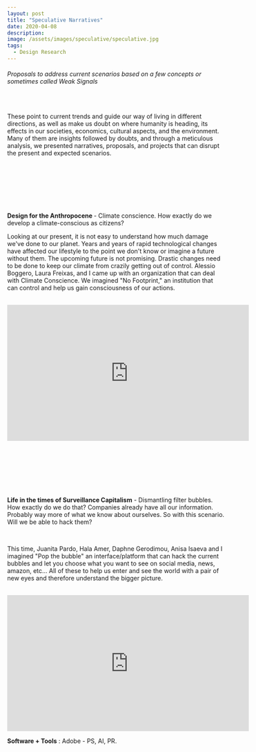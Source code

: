 ```yaml
---
layout: post
title: "Speculative Narratives"
date: 2020-04-08
description:
image: /assets/images/speculative/speculative.jpg
tags:
  - Design Research
---
```

<h6> Proposals to address current scenarios based on a few concepts or sometimes called Weak Signals</h6>

<br>

These point to current trends and guide our way of living in different directions, as well as make us doubt on where humanity is heading, its effects in our societies, economics, cultural aspects, and the environment. Many of them are insights followed by doubts, and through a meticulous analysis, we presented narratives, proposals, and projects that can disrupt the present and expected scenarios.

<span style="display:block; height: 100px;"></span>

<b> Design for the Anthropocene </b> - Climate conscience. How exactly do we develop a climate-conscious as citizens?

Looking at our present, it is not easy to understand how much damage we've done to our planet. Years and years of rapid technological changes have affected our lifestyle to the point we don't know or imagine a future without them. The upcoming future is not promising. Drastic changes need to be done to keep our climate from crazily getting out of control. Alessio Boggero, Laura Freixas, and I came up with an organization that can deal with Climate Conscience. We imagined "No Footprint," an institution that can control and help us gain consciousness of our actions.

<br>

<iframe src="https://www.youtube-nocookie.com/embed/7wwXjYycyAw" width="560" height="315" frameborder="0" webkitallowfullscreen mozallowfullscreen allowfullscreen></iframe>

<span style="display:block; height: 100px;"></span>

<b>Life in the times of Surveillance Capitalism</b> - Dismantling filter bubbles. How exactly do we do that? Companies already have all our information. Probably way more of what we know about ourselves. So with this scenario. Will we be able to hack them?

<br>

This time, Juanita Pardo, Hala Amer, Daphne Gerodimou, Anisa Isaeva and I imagined "Pop the bubble" an interface/platform that can hack the current bubbles and let you choose what you want to see on social media, news, amazon, etc... All of these to help us enter and see the world with a pair of new eyes and therefore understand the bigger picture.

<br>

<iframe src="https://www.youtube-nocookie.com/embed/pFZ2StMJDNA" width="560" height="315" frameborder="0" webkitallowfullscreen mozallowfullscreen allowfullscreen></iframe>

<br>

<b>Software + Tools</b> : Adobe - PS, AI, PR.
